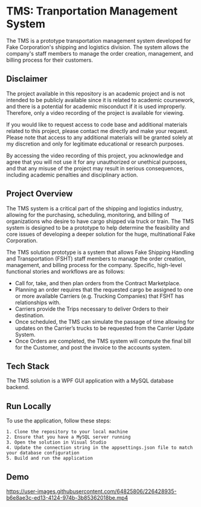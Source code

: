 
# TMS: Tranportation Management System

The TMS is a prototype transportation management system developed for Fake Corporation's shipping and logistics division. The system allows the company's staff members to manage the order creation, management, and billing process for their customers.

##  Disclaimer

The project available in this repository is an academic project and is not intended to be publicly available since it is related to academic coursework, and there is a potential for academic misconduct if it is used improperly. Therefore, only a video recording of the project is available for viewing.

If you would like to request access to code base and additional materials related to this project, please contact me directly and make your request. Please note that access to any additional materials will be granted solely at my discretion and only for legitimate educational or research purposes.

By accessing the video recording of this project, you acknowledge and agree that you will not use it for any unauthorized or unethical purposes, and that any misuse of the project may result in serious consequences, including academic penalties and disciplinary action.
## Project Overview

The TMS system is a critical part of the shipping and logistics industry, allowing for the purchasing, scheduling, monitoring, and billing of organizations who desire to have cargo shipped via truck or train. The TMS system is designed to be a prototype to help determine the feasibility and core issues of developing a deeper solution for the huge, multinational Fake Corporation.

The TMS solution prototype is a system that allows Fake Shipping Handling and Transportation (FSHT) staff members to manage the order creation, management, and billing process for the company. Specific, high-level functional stories and workflows are as follows:

- Call for, take, and then plan orders from the Contract Marketplace.
- Planning an order requires that the requested cargo be assigned to one or more available Carriers (e.g. Trucking Companies) that FSHT has relationships with.
- Carriers provide the Trips necessary to deliver Orders to their destination.
- Once scheduled, the TMS can simulate the passage of time allowing for updates on the Carrier’s trucks to be requested from the Carrier Update System.
- Once Orders are completed, the TMS system will compute the final bill for the Customer, and post the invoice to the accounts system.
## Tech Stack
The TMS solution is a WPF GUI application with a MySQL database backend. 

## Run Locally

To use the application, follow these steps:

	1. Clone the repository to your local machine
	2. Ensure that you have a MySQL server running
	3. Open the solution in Visual Studio
	4. Update the connection string in the appsettings.json file to match your database configuration
	5. Build and run the application

## Demo

https://user-images.githubusercontent.com/64825806/226428935-b6e8ae3c-ed13-4124-974b-3b85362018be.mp4


